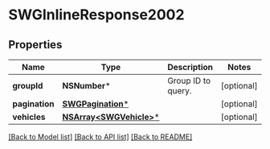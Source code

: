 # SWGInlineResponse2002

## Properties
Name | Type | Description | Notes
------------ | ------------- | ------------- | -------------
**groupId** | **NSNumber*** | Group ID to query. | [optional] 
**pagination** | [**SWGPagination***](SWGPagination.md) |  | [optional] 
**vehicles** | [**NSArray&lt;SWGVehicle&gt;***](SWGVehicle.md) |  | [optional] 

[[Back to Model list]](../README.md#documentation-for-models) [[Back to API list]](../README.md#documentation-for-api-endpoints) [[Back to README]](../README.md)


